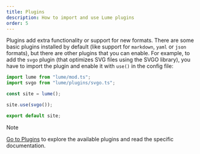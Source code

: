 ```yaml
---
title: Plugins
description: How to import and use Lume plugins
order: 5
---
```


Plugins add extra functionality or support for new formats. There are some basic
plugins installed by default (like support for `markdown`, `yaml` or `json`
formats), but there are other plugins that you can enable. For example, to add
the `svgo` plugin (that optimizes SVG files using the SVGO library), you have to
import the plugin and enable it with `use()` in the config file:

```js
import lume from "lume/mod.ts";
import svgo from "lume/plugins/svgo.ts";

const site = lume();

site.use(svgo());

export default site;
```

> [!note]
>
> [Go to Plugins](/plugins/) to explore the available plugins and read the
> specific documentation.
